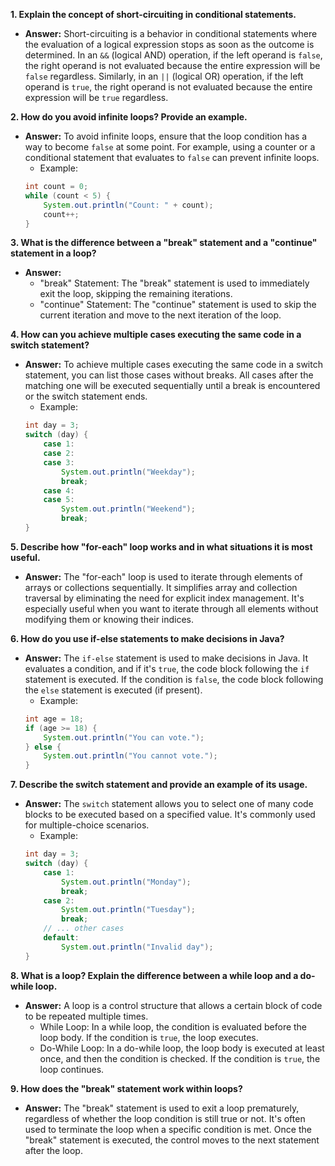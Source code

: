 
**1. Explain the concept of short-circuiting in conditional statements.**
- **Answer:** Short-circuiting is a behavior in conditional statements where the evaluation of a logical expression stops as soon as the outcome is determined. In an `&&` (logical AND) operation, if the left operand is `false`, the right operand is not evaluated because the entire expression will be `false` regardless. Similarly, in an `||` (logical OR) operation, if the left operand is `true`, the right operand is not evaluated because the entire expression will be `true` regardless.

**2. How do you avoid infinite loops? Provide an example.**
- **Answer:** To avoid infinite loops, ensure that the loop condition has a way to become `false` at some point. For example, using a counter or a conditional statement that evaluates to `false` can prevent infinite loops. 
    -   Example:
   ```java
   int count = 0;
   while (count < 5) {
       System.out.println("Count: " + count);
       count++;
   }
   ```

**3. What is the difference between a "break" statement and a "continue" statement in a loop?**
- **Answer:**
     - "break" Statement: The "break" statement is used to immediately exit the loop, skipping the remaining iterations.
     - "continue" Statement: The "continue" statement is used to skip the current iteration and move to the next iteration of the loop.

**4. How can you achieve multiple cases executing the same code in a switch statement?**
- **Answer:** To achieve multiple cases executing the same code in a switch statement, you can list those cases without breaks. All cases after the matching one will be executed sequentially until a break is encountered or the switch statement ends. 
    -   Example:
   ```java
   int day = 3;
   switch (day) {
       case 1:
       case 2:
       case 3:
           System.out.println("Weekday");
           break;
       case 4:
       case 5:
           System.out.println("Weekend");
           break;
   }
   ```

**5. Describe how "for-each" loop works and in what situations it is most useful.**
- **Answer:** The "for-each" loop is used to iterate through elements of arrays or collections sequentially. It simplifies array and collection traversal by eliminating the need for explicit index management. It's especially useful when you want to iterate through all elements without modifying them or knowing their indices.

**6. How do you use if-else statements to make decisions in Java?**
- **Answer:** The `if-else` statement is used to make decisions in Java. It evaluates a condition, and if it's `true`, the code block following the `if` statement is executed. If the condition is `false`, the code block following the `else` statement is executed (if present). 
    -   Example:
   ```java
   int age = 18;
   if (age >= 18) {
       System.out.println("You can vote.");
   } else {
       System.out.println("You cannot vote.");
   }
   ```

**7. Describe the switch statement and provide an example of its usage.**
- **Answer:** The `switch` statement allows you to select one of many code blocks to be executed based on a specified value. It's commonly used for multiple-choice scenarios. 
    -   Example:
   ```java
   int day = 3;
   switch (day) {
       case 1:
           System.out.println("Monday");
           break;
       case 2:
           System.out.println("Tuesday");
           break;
       // ... other cases
       default:
           System.out.println("Invalid day");
   }
   ```

**8. What is a loop? Explain the difference between a while loop and a do-while loop.**
- **Answer:** A loop is a control structure that allows a certain block of code to be repeated multiple times. 
     - While Loop: In a while loop, the condition is evaluated before the loop body. If the condition is `true`, the loop executes.
     - Do-While Loop: In a do-while loop, the loop body is executed at least once, and then the condition is checked. If the condition is `true`, the loop continues.

**9. How does the "break" statement work within loops?**
- **Answer:** The "break" statement is used to exit a loop prematurely, regardless of whether the loop condition is still true or not. It's often used to terminate the loop when a specific condition is met. Once the "break" statement is executed, the control moves to the next statement after the loop.

